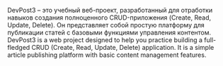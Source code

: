 DevPost3 – это учебный веб-проект, разработанный для отработки навыков создания полноценного CRUD-приложения (Create, Read, Update, Delete). Он представляет собой простую платформу для публикации статей с базовыми функциями управления контентом.
DevPost3 is a web project designed to help you practice building a full-fledged CRUD (Create, Read, Update, Delete) application. It is a simple article publishing platform with basic content management features.
